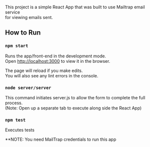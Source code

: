 This project is a simple React App that was built to use Mailtrap email service <br>
for viewing emails sent.

## How to Run



### `npm start`

Runs the app/front-end in the development mode.<br>
Open [http://localhost:3000](http://localhost:3000) to view it in the browser.

The page will reload if you make edits.<br>
You will also see any lint errors in the console.

### `node server/server`
This command initiates server.js to allow the form to complete the full process. <br>
(Note: Open up a separate tab to execute along side the React App)

### `npm test`
Executes tests



**NOTE: You need MailTrap credentials to run this app
